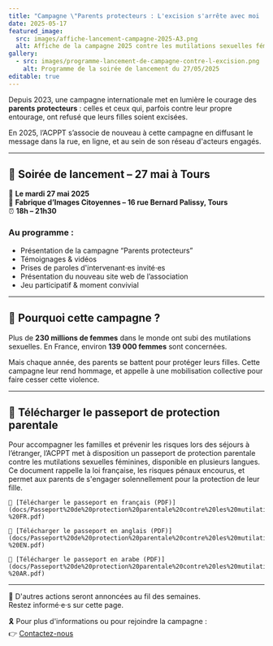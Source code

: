 ```yaml
---
title: "Campagne \"Parents protecteurs : L'excision s'arrête avec moi !\""
date: 2025-05-17
featured_image:
  src: images/affiche-lancement-campagne-2025-A3.png
  alt: Affiche de la campagne 2025 contre les mutilations sexuelles féminines
gallery:
  - src: images/programme-lancement-de-campagne-contre-l-excision.png
    alt: Programme de la soirée de lancement du 27/05/2025
editable: true
---
```

Depuis 2023, une campagne internationale met en lumière le courage des **parents protecteurs** : celles et ceux qui, parfois contre leur propre entourage, ont refusé que leurs filles soient excisées.

En 2025, l’ACPPT s’associe de nouveau à cette campagne en diffusant le message dans la rue, en ligne, et au sein de son réseau d'acteurs engagés.

- - -

## 📍 Soirée de lancement – 27 mai à Tours

📅 **Le mardi 27 mai 2025**\
📍 **Fabrique d’Images Citoyennes – 16 rue Bernard Palissy, Tours**\
⏰ **18h – 21h30**

### Au programme :

* Présentation de la campagne “Parents protecteurs”
* Témoignages & vidéos
* Prises de paroles d'intervenant⋅es invité⋅es
* Présentation du nouveau site web de l’association
* Jeu participatif & moment convivial

- - -

## 👥 Pourquoi cette campagne ?

Plus de **230 millions de femmes** dans le monde ont subi des mutilations sexuelles. En France, environ **139 000 femmes** sont concernées.

Mais chaque année, des parents se battent pour protéger leurs filles. Cette campagne leur rend hommage, et appelle à une mobilisation collective pour faire cesser cette violence.

- - -

## 📄 Télécharger le passeport de protection parentale

Pour accompagner les familles et prévenir les risques lors des séjours à l’étranger, l’ACPPT met à disposition un passeport de protection parentale contre les mutilations sexuelles féminines, disponible en plusieurs langues. Ce document rappelle la loi française, les risques pénaux encourus, et permet aux parents de s'engager solennellement pour la protection de leur fille.

    📘 [Télécharger le passeport en français (PDF)](docs/Passeport%20de%20protection%20parentale%20contre%20les%20mutilations%20sexuelles%20féminines%20-%20FR.pdf)

    📗 [Télécharger le passeport en anglais (PDF)](docs/Passeport%20de%20protection%20parentale%20contre%20les%20mutilations%20sexuelles%20féminines%20-%20EN.pdf)

    📕 [Télécharger le passeport en arabe (PDF)](docs/Passeport%20de%20protection%20parentale%20contre%20les%20mutilations%20sexuelles%20féminines%20-%20AR.pdf)

- - -

📣 D'autres actions seront annoncées au fil des semaines.\
Restez informé·e·s sur cette page.

🎗️ Pour plus d'informations ou pour rejoindre la campagne :\
👉 [Contactez-nous](https://associationcppt.fr/#contact)
